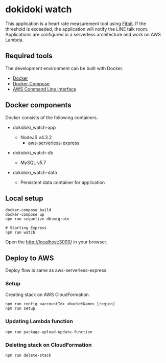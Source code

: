 # dokidoki watch

This application is a heart rate measurement tool using [Fitbit](https://www.fitbit.com/).
If the threshold is exceeded, the application will notify the LINE talk room.
Applications are configured in a serverless architecture and work on AWS Lambda.

## Required tools

The development environment can be built with Docker.

* [Docker](https://docs.docker.com/)
* [Docker Compose](https://docs.docker.com/compose/)
* [AWS Command Line Interface](https://aws.amazon.com/cli/)

## Docker components
Docker consists of the following containers.

* dokidoki_watch-app
  * NodeJS v4.3.2
    * [aws-serverless-express](https://github.com/awslabs/aws-serverless-express)

* dokidoki_watch-db
  * MySQL v5.7

* dokidoki_watch-data
  * Persistent data container for application

## Local setup

```
docker-compose build
docker-compose up
npm run sequelize db:migrate

# Starting Express
npm run watch
```

Open the [http://localhost:3000/](http://localhost:3000/) in your browser.

## Deploy to AWS

Deploy flow is same as aws-serverless-express.

### Setup
Creating stack on AWS CloudFormation.

```
npm run config <accountId> <bucketName> [region]
npm run setup
```

### Updating Lambda function
```
npm run package-upload-update-function
```

### Deleting stack on CloudFormation

```
npm run delete-stack
```
